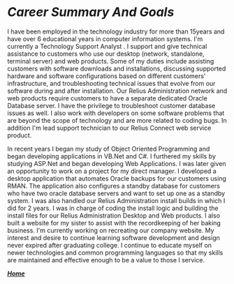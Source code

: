# **_Career Summary And Goals_**

I have been employed in the technology industry for more than 15years and have over 6 educational years in computer information systems. I'm currently a Technology Support Analyst . I support and give technical assistance to customers who use our desktop (network, standalone, terminal server) and web products. Some of my duties include assisting customers with software downloads and installations, discussing supported hardware and software configurations based on different customers' infrastructure, and troubleshooting technical issues that evolve from our software during and after installation. Our Relius Administration network and web products require customers to have a separate dedicated Oracle Database server. I have the privilege to troubleshoot customer database issues as well. I also work with developers on some software problems that are beyond the scope of technology and are more related to coding bugs. In addition I'm lead support technician to our Relius Connect web service product.

In recent years I began my study of Object Oriented Programming and began developing applications in VB.Net and C#. I furthered my skills by studying ASP.Net and began developing Web Applications. I was later given an opportunity to work on a project for my direct manager. I developed a desktop application that automates Oracle backups for our customers using RMAN. The application also configures a standby database for customers who have two oracle database servers and want to set up one as a standby system. I was also handled our Relius Administration install builds in which I did for 2 years. I was in charge of coding the install logic and building the install files for our Relius Administration Desktop and Web products. I also built a website for my sister to assist with the recordkeeping of her baking business. I'm currently working on recreating our company website. My interest and desire to continue learning software development and design never expired after graduating college. I continue to educate myself on newer technologies and common programming languages so that my skills are maintained and effective enough to be a value to those I service.

[**_Home_**](https://github.com/mcflav/mcflav.gethub.io/blob/master/home.md)

 
